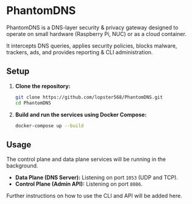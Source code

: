 # PhantomDNS

PhantomDNS is a DNS-layer security & privacy gateway designed to operate on small hardware (Raspberry Pi, NUC) or as a cloud container.

It intercepts DNS queries, applies security policies, blocks malware, trackers, ads, and provides reporting & CLI administration.

## Setup

1.  **Clone the repository:**
    ```sh
    git clone https://github.com/lopster568/PhantomDNS.git
    cd PhantomDNS
    ```

2.  **Build and run the services using Docker Compose:**
    ```sh
    docker-compose up --build
    ```

## Usage

The control plane and data plane services will be running in the background.

-   **Data Plane (DNS Server):** Listening on port `1053` (UDP and TCP).
-   **Control Plane (Admin API):** Listening on port `8086`.

Further instructions on how to use the CLI and API will be added here.
